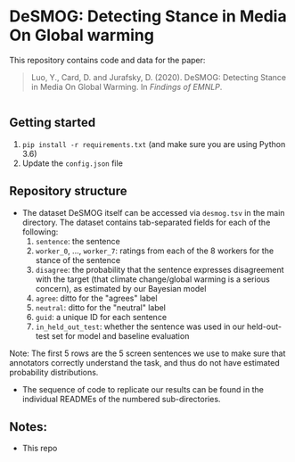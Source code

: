 # **DeSMOG**: **De**tecting **S**tance in **M**edia **O**n **G**lobal warming

This repository contains code and data for the paper:
> Luo, Y., Card, D. and Jurafsky, D. (2020). DeSMOG: Detecting Stance in Media On Global Warming. In *Findings of EMNLP*.
```

```

## Getting started
1. `pip install -r requirements.txt` (and make sure you are using Python 3.6)
2. Update the `config.json` file 

## Repository structure

* The dataset DeSMOG itself can be accessed via `desmog.tsv` in the main directory. The dataset contains tab-separated fields for each of the following:
	1. `sentence`: the sentence 
	2. `worker_0`, ..., `worker_7`: ratings from each of the 8 workers for the stance of the sentence
	3. `disagree`: the probability that the sentence expresses disagreement with the target (that climate change/global warming is a serious concern), as estimated by our Bayesian model
	4. `agree`: ditto for the "agrees" label
	5. `neutral`: ditto for the "neutral" label
	6. `guid`: a unique ID for each sentence
	7. `in_held_out_test`: whether the sentence was used in our held-out-test set for model and baseline evaluation

Note: The first 5 rows are the 5 screen sentences we use to make sure that annotators correctly understand the task, and thus do not have estimated probability distributions.
* The sequence of code to replicate our results can be found in the individual READMEs of the numbered sub-directories.

## Notes:
* This repo 